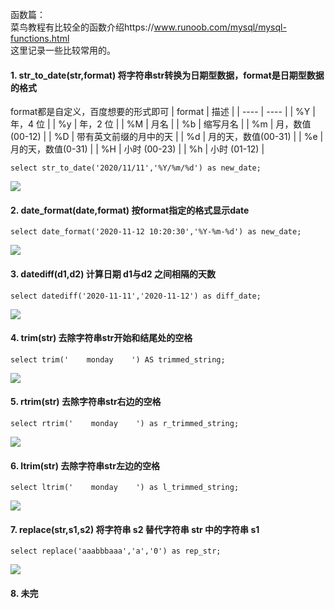 函数篇：  
菜鸟教程有比较全的函数介绍https://www.runoob.com/mysql/mysql-functions.html  
这里记录一些比较常用的。  
>
#### 1. str_to_date(str,format) 将字符串str转换为日期型数据，format是日期型数据的格式  
format都是自定义，百度想要的形式即可
|  format   | 描述  |
|  ----  | ----  |
| %Y  | 年，4 位 |
| %y  | 年，2 位 |
| %M  | 月名 |
| %b  | 缩写月名 |
| %m  | 月，数值(00-12) |
| %D  | 带有英文前缀的月中的天 |
| %d  | 月的天，数值(00-31) |
| %e  | 月的天，数值(0-31) |
| %H  | 小时 (00-23) |
| %h  | 小时 (01-12) |

```
select str_to_date('2020/11/11','%Y/%m/%d') as new_date;   
```
![](https://ftp.bmp.ovh/imgs/2020/12/780698d29d073850.png)  
>
#### 2. date_format(date,format) 按format指定的格式显示date
```
select date_format('2020-11-12 10:20:30','%Y-%m-%d') as new_date;
```
![](https://ftp.bmp.ovh/imgs/2020/12/4cb7001cc05337c9.png)    
>
#### 3. datediff(d1,d2) 计算日期 d1与d2 之间相隔的天数       
```
select datediff('2020-11-11','2020-11-12') as diff_date;	
```
![](https://ftp.bmp.ovh/imgs/2020/12/a14dbd79c039095a.png)   
>
#### 4. trim(str) 去除字符串str开始和结尾处的空格
```
select trim('    monday    ') AS trimmed_string;
```
![](https://ftp.bmp.ovh/imgs/2020/12/53b5745e978b58c5.png)

>
#### 5. rtrim(str) 去除字符串str右边的空格
```
select rtrim('    monday    ') as r_trimmed_string;
```
![](https://ftp.bmp.ovh/imgs/2020/12/5e90db0ad26433ce.png)
>
#### 6. ltrim(str) 去除字符串str左边的空格
```
select ltrim('    monday    ') as l_trimmed_string;
```
![](https://ftp.bmp.ovh/imgs/2020/12/2c292995bd6d7abe.png)
>
#### 7. replace(str,s1,s2) 将字符串 s2 替代字符串 str 中的字符串 s1
```
select replace('aaabbbaaa','a','0') as rep_str;
```
![](https://ftp.bmp.ovh/imgs/2020/12/468ca30869b88b91.png)  
>
#### 8. 未完







